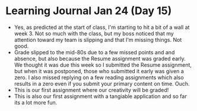 <h1>Learning Journal Jan 24 (Day 15)</h1>
<ul>
<li>Yes, as predicted at the start of class, I'm starting to hit a bit of a wall at week 3.  Not so much with the class, but my boss noticed that my attention toward my team is slipping and that I'm missing things.  Not good.</li>  
<li>Grade slipped to the mid-80s due to a few missed points and and absence, but also because the Resume assignment was graded early.  We thought it was due this week so I submitted the Resume assignment, but when it was postponed, those who submitted it early was given a zero.  I also missed replying on a few reading assignments which also results in a zero even if you submit your primary content on time.  Ouch.</li>
<li>This is our first assignment where our creativity will be graded!</li>
<li>This is also our first assignment with a tangiable application and so far its a lot more fun.</li>
</ul>